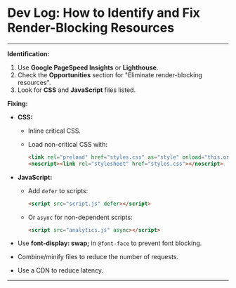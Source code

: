 # Dev Log: How to Identify and Fix Render-Blocking Resources

---

**Identification:**

1. Use **Google PageSpeed Insights** or **Lighthouse**.
2. Check the **Opportunities** section for "Eliminate render-blocking resources".
3. Look for **CSS** and **JavaScript** files listed.

**Fixing:**

* **CSS:**

  * Inline critical CSS.
  * Load non-critical CSS with:

    ```html
    <link rel="preload" href="styles.css" as="style" onload="this.onload=null;this.rel='stylesheet'">
    <noscript><link rel="stylesheet" href="styles.css"></noscript>
    ```

* **JavaScript:**

  * Add `defer` to scripts:

    ```html
    <script src="script.js" defer></script>
    ```
  * Or `async` for non-dependent scripts:

    ```html
    <script src="analytics.js" async></script>
    ```

* Use **font-display: swap;** in `@font-face` to prevent font blocking.

* Combine/minify files to reduce the number of requests.

* Use a CDN to reduce latency.

---
